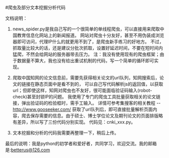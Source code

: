 #爬虫及部分文本挖掘分析代码

文档说明：

1. news_spider.py是我自己写的一个很简单的单线程爬虫，可以直接用来爬取中国教育信息化网站上的新闻报道。
   网站对爬虫十分友好，甚至不用伪装成浏览器即可访问，代理IP什么的就更用不到了，是爬虫新手练习的好地方。
   不过，抓取量比较大的话，还是建议分批次抓取，设置好延迟时间，不要在短时间内猛爬，不然会给网站的服务器带去压力。
   注：我没有使用现有的爬虫框架；由于数据量不算大，我也没有给出重试机制的代码，写一个简单的循环即可实现。
  
2. 爬取中国知网的论文信息前，需要先获得相关论文的url队列，知网搜索后，论文的链接在静态页面中是看不到的，
   可以自己写代码解析js的返回值，以获取url；但即使这样，知网对爬虫也不友好，很可能面临验证码输入(robot-check)甚至封锁IP的问题。
   我使用了专门的爬虫工具批量获取相关的论文链接，弹出验证码的检验框时，需手工输入。
   详情可参考集搜客的相关教程 -- http://www.gooseeker.com/ 
   获取了url队列后，即可直接批量解析页面内容，爬去保存需要的信息。由于硕士、博士学位论文及期刊论文的页面排版略有差异，所以写了三份代码分别实现。
   代码见：cnki_xxx.py。

3. 文本挖掘和分析的代码我需要再整理一下，稍后上传。




最后的说明：我是python的初学者和爱好者，共同学习，欢迎交流。我的邮箱是:betterus@126.com